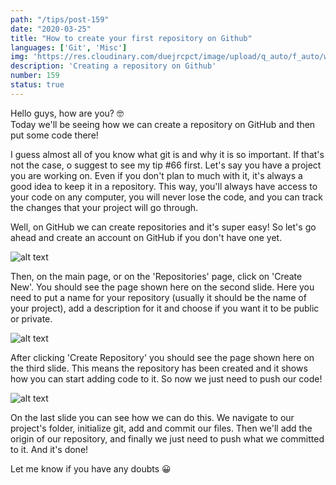 ```yaml
---
path: "/tips/post-159"
date: "2020-03-25"
title: "How to create your first repository on Github"
languages: ['Git', 'Misc']
img: 'https://res.cloudinary.com/duejrcpct/image/upload/q_auto/f_auto/w_1000/v1588230174/tips/159-1_oex3mk.png'
description: 'Creating a repository on Github'
number: 159
status: true
---
```


Hello guys, how are you? 🤓  
Today we'll be seeing how we can create a repository on GitHub and then put some code there!

I guess almost all of you know what git is and why it is so important. If that's not the case, o suggest to see my tip #66 first.
Let's say you have a project you are working on. Even if you don't plan to much with it, it's always a good idea to keep it in a repository. This way, you'll always have access to your code on any computer, you will never lose the code, and you can track the changes that your project will go through.

Well, on GitHub we can create repositories and it's super easy! So let's go ahead and create an account on GitHub if you don't have one yet.

![alt text](https://res.cloudinary.com/duejrcpct/image/upload/q_auto/f_auto/w_1000/v1588230174/tips/159-2_qpye1g.png "Github - creating repo")

Then, on the main page, or on the 'Repositories' page, click on 'Create New'. You should see the page shown here on the second slide. Here you need to put a name for your repository (usually it should be the name of your project), add a description for it and choose if you want it to be public or private.

![alt text](https://res.cloudinary.com/duejrcpct/image/upload/q_auto/f_auto/w_1000/v1588230175/tips/159-3_airncs.png "Github - creating repo")

After clicking 'Create Repository' you should see the page shown here on the third slide. This means the repository has been created and it shows how you can start adding code to it. So now we just need to push our code!

![alt text](https://res.cloudinary.com/duejrcpct/image/upload/q_auto/f_auto/w_1000/v1588230175/tips/159-4_wgppm0.png "Github - adding & pushing files")

On the last slide you can see how we can do this. We navigate to our project's folder, initialize git, add and commit our files. Then we'll add the origin of our repository, and finally we just need to push what we committed to it. And it's done!

Let me know if you have any doubts 😀



